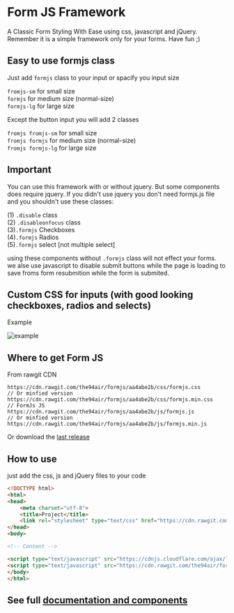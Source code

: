 # Form JS Framework
A Classic Form Styling With Ease using css, javascript and jQuery. Remember it is a simple framework only for your forms. Have fun ;) 

## Easy to use formjs class

Just add `formjs` class to your input or spacify you input size  
  
`fromjs-sm` for small size  
`formjs`    for medium size (normal-size)  
`formjs-lg` for large size  
  
Except the button input you will add 2 classes  
  
`fromjs fromjs-sm` for small size  
`fromjs formjs`    for medium size (normal-size)  
`fromjs formjs-lg` for large size   
  
## Important
You can use this framework with or without jquery. But some components does require jquery. If you didn't use jquery you don't need formjs.js file and you shouldn't use these classes:  
  
(1)	`.disable` class  
(2) `.disableonfocus` class  
(3)`.formjs` Checkboxes  
(4)`.formjs` Radios  
(5)`.formjs` select [not multiple select]  
  
using these components without `.formjs` class will not effect your forms.  
we alse use javascript to disable submit buttons while the page is loading to save froms form resubmition while the form is submited.  
  
## Custom CSS for inputs (with good looking checkboxes, radios and selects)  
Example

![example](https://i.imgsafe.org/fff74dfd40.png)

## Where to get Form JS

From rawgit CDN
```
https://cdn.rawgit.com/the94air/formjs/aa4abe2b/css/formjs.css
// Or minfied version
https://cdn.rawgit.com/the94air/formjs/aa4abe2b/css/formjs.min.css
// FormJs JS 
https://cdn.rawgit.com/the94air/formjs/aa4abe2b/js/formjs.js
// Or minfied version
https://cdn.rawgit.com/the94air/formjs/aa4abe2b/js/formjs.min.js
```
Or download the [last release](https://github.com/the94air/formjs/releases)

## How to use
just add the css, js and jQuery files to your code

```html
<!DOCTYPE html>
<html>
<head>
	<meta charset="utf-8">
	<title>Project</title>
	<link rel="stylesheet" type="text/css" href="https://cdn.rawgit.com/the94air/formjs/aa4abe2b/css/formjs.min.css">
</head>
<body>

<!-- Content -->

<script type="text/javascript" src="https://cdnjs.cloudflare.com/ajax/libs/jquery/3.1.1/jquery.min.js"></script>
<script type="text/javascript" src="https://cdn.rawgit.com/the94air/formjs/aa4abe2b/js/formjs.min.js"></script>
</body>
</html>
```
  
## See full [documentation and components](https://form.js.org)
